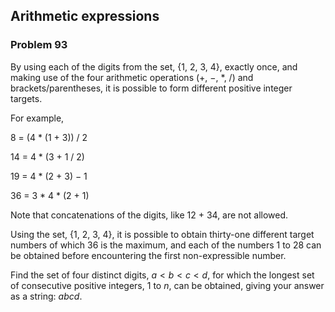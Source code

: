 ﻿## Arithmetic expressions
### Problem 93

By using each of the digits from the set, {1, 2, 3, 4}, exactly once, and making use of the four arithmetic operations (+, −, *, /) and brackets/parentheses, it is possible to form different positive integer targets.

For example,

8 = (4 * (1 + 3)) / 2

14 = 4 * (3 + 1 / 2)

19 = 4 * (2 + 3) − 1

36 = 3 * 4 * (2 + 1)

Note that concatenations of the digits, like 12 + 34, are not allowed.

Using the set, {1, 2, 3, 4}, it is possible to obtain thirty-one different target numbers of which 36 is the maximum, and each of the numbers 1 to 28 can be obtained before encountering the first non-expressible number.

Find the set of four distinct digits, $a < b < c < d$, for which the longest set of consecutive positive integers, $1$ to $n$, can be obtained, giving your answer as a string: $abcd$.
